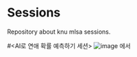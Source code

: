 # Sessions
Repository about knu mlsa sessions.



#<AI로 연애 확률 예측하기 세션>
![image](https://github.com/KNU-MLSA/Sessions/assets/114579651/632337de-fdb7-4238-ba83-f0a51280a598)
에서 

